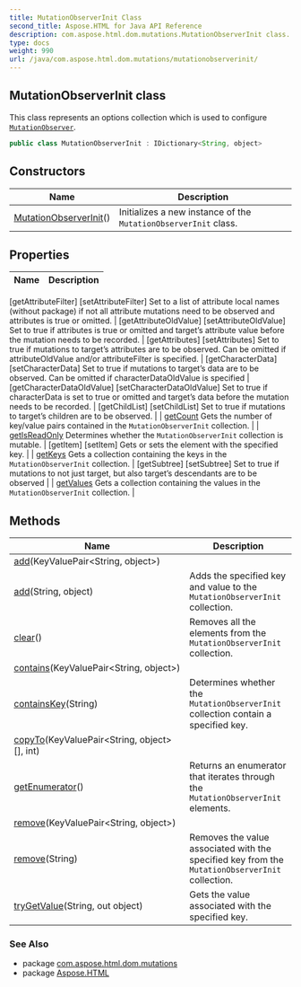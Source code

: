 ```yaml
---
title: MutationObserverInit Class
second_title: Aspose.HTML for Java API Reference
description: com.aspose.html.dom.mutations.MutationObserverInit class. This class represents an options collection which is used to configure MutationObserver
type: docs
weight: 990
url: /java/com.aspose.html.dom.mutations/mutationobserverinit/
---
```

## MutationObserverInit class

This class represents an options collection which is used to configure [`MutationObserver`](../mutationobserver/).

```java
public class MutationObserverInit : IDictionary<String, object>
```

## Constructors

| Name | Description |
| --- | --- |
| [MutationObserverInit](mutationobserverinit/)() | Initializes a new instance of the `MutationObserverInit` class. |

## Properties

| Name | Description |
| --- | --- |
[getAttributeFilter]
[setAttributeFilter] Set to a list of attribute local names (without package) if not all attribute mutations need to be observed and attributes is true or omitted. |
[getAttributeOldValue]
[setAttributeOldValue] Set to true if attributes is true or omitted and target’s attribute value before the mutation needs to be recorded. |
[getAttributes]
[setAttributes] Set to true if mutations to target’s attributes are to be observed. Can be omitted if attributeOldValue and/or attributeFilter is specified. |
[getCharacterData]
[setCharacterData] Set to true if mutations to target’s data are to be observed. Can be omitted if characterDataOldValue is specified |
[getCharacterDataOldValue]
[setCharacterDataOldValue] Set to true if characterData is set to true or omitted and target’s data before the mutation needs to be recorded. |
[getChildList]
[setChildList] Set to true if mutations to target’s children are to be observed. |
| [getCount](../../com.aspose.html.dom.mutations/mutationobserverinit/count/) Gets the number of key/value pairs contained in the `MutationObserverInit` collection. |
| [getIsReadOnly](../../com.aspose.html.dom.mutations/mutationobserverinit/isreadonly/) Determines whether the `MutationObserverInit` collection is mutable. |
[getItem]
[setItem] Gets or sets the element with the specified key. |
| [getKeys](../../com.aspose.html.dom.mutations/mutationobserverinit/keys/) Gets a collection containing the keys in the `MutationObserverInit` collection. |
[getSubtree]
[setSubtree] Set to true if mutations to not just target, but also target’s descendants are to be observed |
| [getValues](../../com.aspose.html.dom.mutations/mutationobserverinit/values/) Gets a collection containing the values in the `MutationObserverInit` collection. |

## Methods

| Name | Description |
| --- | --- |
| [add](../../com.aspose.html.dom.mutations/mutationobserverinit/add/#add)(KeyValuePair&lt;String, object&gt;) |  |
| [add](../../com.aspose.html.dom.mutations/mutationobserverinit/add/#add_1)(String, object) | Adds the specified key and value to the `MutationObserverInit` collection. |
| [clear](../../com.aspose.html.dom.mutations/mutationobserverinit/clear/)() | Removes all the elements from the `MutationObserverInit` collection. |
| [contains](../../com.aspose.html.dom.mutations/mutationobserverinit/contains/)(KeyValuePair&lt;String, object&gt;) |  |
| [containsKey](../../com.aspose.html.dom.mutations/mutationobserverinit/containskey/)(String) | Determines whether the `MutationObserverInit` collection contain a specified key. |
| [copyTo](../../com.aspose.html.dom.mutations/mutationobserverinit/copyto/)(KeyValuePair&lt;String, object&gt;[], int) |  |
| [getEnumerator](../../com.aspose.html.dom.mutations/mutationobserverinit/getenumerator/)() | Returns an enumerator that iterates through the `MutationObserverInit` elements. |
| [remove](../../com.aspose.html.dom.mutations/mutationobserverinit/remove/#remove)(KeyValuePair&lt;String, object&gt;) |  |
| [remove](../../com.aspose.html.dom.mutations/mutationobserverinit/remove/#remove_1)(String) | Removes the value associated with the specified key from the `MutationObserverInit` collection. |
| [tryGetValue](../../com.aspose.html.dom.mutations/mutationobserverinit/trygetvalue/)(String, out object) | Gets the value associated with the specified key. |

### See Also

* package [com.aspose.html.dom.mutations](../../com.aspose.html.dom.mutations/)
* package [Aspose.HTML](../../)
